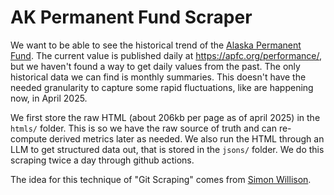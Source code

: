# AK Permanent Fund Scraper

We want to be able to see the historical trend of the
[Alaska Permanent Fund](https://en.wikipedia.org/wiki/Alaska_Permanent_Fund).
The current value is published daily at https://apfc.org/performance/,
but we haven't found a way to get daily values from the past.
The only historical data we can find is monthly summaries.
This doesn't have the needed granularity to capture some
rapid fluctuations, like are happening now, in April 2025.

We first store the raw HTML (about 206kb per page as of april 2025)
in the `htmls/` folder. This is so we have the raw source of truth
and can re-compute derived metrics later as needed.
We also run the HTML through an LLM to get structured data out,
that is stored in the `jsons/` folder.
We do this scraping twice a day through github actions.

The idea for this technique of "Git Scraping" comes from
[Simon Willison](https://simonwillison.net/series/git-scraping/).